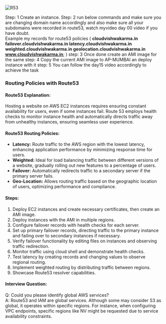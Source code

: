 
![R53](https://github.com/saikiranpi/mastering-aws/assets/109568252/086cc978-ed31-4c50-8372-67065a7f35c0)

Step: 1 Create an instance. 
Step: 2 run below commands and make sure you are changing  domain name accordingly and also make sure all your subdomains were recorded in route53, watch myvideo day 00 video if you have doubt.  
Example my records for route53 policies ( **cloudvishwakarma.in failover.cloudvishwakarma.in latency.cloudvishwakarma.in weighted.cloudvishwakarma.in geolocation.cloudvishwakarma.in www.cloudvishwakarma.in**; )
step: 3 Once done create an AMI image for the same 
step: 4 Copy the current AMI image to AP-MUMBAI an deploy instance with it
step: 5 You can follow the day15 video accordingly to achieve the task

### Routing Policies with Route53

#### Route53 Explanation:
Hosting a website on AWS EC2 instances requires ensuring constant availability for users, even if some instances fail. Route 53 employs health checks to monitor instance health and automatically directs traffic away from unhealthy instances, ensuring seamless user experience.

#### Route53 Routing Policies:
- **Latency:** Route traffic to the AWS region with the lowest latency, enhancing application performance by minimizing response time for users.
- **Weighted:** Ideal for load balancing traffic between different versions of a website, gradually rolling out new features to a percentage of users.
- **Failover:** Automatically redirects traffic to a secondary server if the primary server fails.
- **Geo-Location:** Allows routing traffic based on the geographic location of users, optimizing performance and compliance.

#### Steps:
1. Deploy EC2 instances and create necessary certificates, then create an AMI image.
2. Deploy instances with the AMI in multiple regions.
3. Configure failover records with health checks for each server.
4. Set up primary failover records, directing traffic to the primary instance and failing over to secondary instances if necessary.
5. Verify failover functionality by editing files on instances and observing traffic redirection.
6. Monitor traffic using cloud shell and demonstrate health checks.
7. Test latency by creating records and changing values to observe regional routing.
8. Implement weighted routing by distributing traffic between regions.
9. Showcase Route53 resolver capabilities.

#### Interview Question:
Q: Could you please identify global AWS services?  
A: Route53 and IAM are global services. Although some may consider S3 as global, it operates within specific regions. For instance, when configuring VPC endpoints, specific regions like NV might be requested due to service availability constraints.

